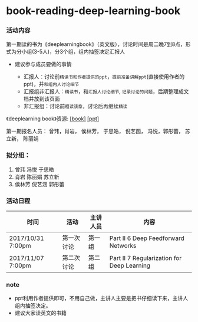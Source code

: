 # book-reading-deep-learning-book
### 活动内容
第一期读的书为《deeplearningbook》（英文版），讨论时间是周二晚7到8点，形式为分小组(3-5人)，分3个组，组内抽签决定汇报人

* 建议参与成员要做的事情

  * 汇报人：讨论前`精读书和作者提供的ppt`，`提前准备讲解ppt`(直接使用作者的ppt)，并`和组内人讨论细节`
  * 汇报组非汇报人：`精读书`，和`汇报人讨论细节`, `记录讨论的问题`，后期整理成文档并放到该页面
  * 非汇报组：讨论前`粗读该章`，讨论后再继续`精读`

《deeplearning book》资源: [[book]](http://www.deeplearningbook.org/) [[ppt]](http://www.deeplearningbook.org/lecture_slides.html)



第一期报名人员： 曾玮，肖岩， 侯林芳， 于思皓， 倪艺函， 冯悦，郭彤蕾， 苏立新， 陈丽娟

### 拟分组：
1. 曾玮 冯悦 于思皓 
2. 肖岩 陈丽娟 苏立新 
3. 侯林芳 倪艺涵 郭彤蕾

### 活动日程
|时间|活动|主讲人员|内容|
|---|---|---|---|
2017/10/31  7:00pm | 第一次讨论  | 第一组 | Part II  6 Deep Feedforward Networks |
2017/11/07  7:00pm | 第二次讨论  | 第二组 | Part II  7 Regularization for Deep Learning |
### note
- ppt利用作者提供即可，不用自己做，主讲人主要是把书仔细读下来，主讲人组内抽签决定。
- 建议大家读英文的书籍

